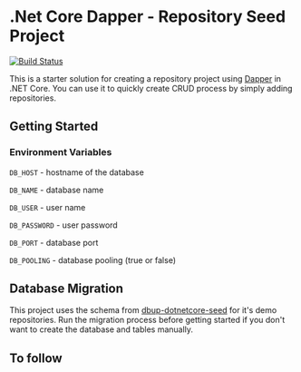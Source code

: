 # .Net Core Dapper - Repository Seed Project

[![Build Status](https://travis-ci.org/joemccann/dillinger.svg?branch=master)](https://travis-ci.org/joemccann/dillinger)

This is a starter solution for creating a repository project using [Dapper](https://github.com/StackExchange/Dapper) in .NET Core. You can use it to quickly create CRUD process by simply adding repositories.

## Getting Started
### Environment Variables
 `DB_HOST` - hostname of the database

 `DB_NAME` - database name

 `DB_USER` - user name

 `DB_PASSWORD` - user password

 `DB_PORT` - database port

 `DB_POOLING` - database pooling (true or false)

 
## Database Migration
This project uses the schema from [dbup-dotnetcore-seed](https://github.com/peerlancers/dbup-dotnetcore-seed) for it's demo repositories. Run the migration process before getting started if you don't want to create the database and tables manually.

## To follow
